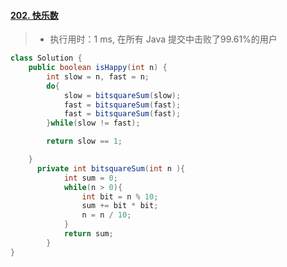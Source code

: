 #### [202. 快乐数](https://leetcode-cn.com/problems/happy-number/)

> - 执行用时：1 ms, 在所有 Java 提交中击败了99.61%的用户

```java
class Solution {
    public boolean isHappy(int n) {
        int slow = n, fast = n;
        do{
            slow = bitsquareSum(slow);
            fast = bitsquareSum(fast);
            fast = bitsquareSum(fast);
        }while(slow != fast);

        return slow == 1;

    }
      private int bitsquareSum(int n ){
            int sum = 0;
            while(n > 0){
                int bit = n % 10;
                sum += bit * bit;
                n = n / 10;
            }
            return sum;
        }
}
```

